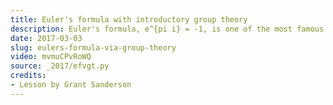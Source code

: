 ```yaml
---
title: Euler's formula with introductory group theory
description: Euler's formula, e^{pi i} = -1, is one of the most famous expressions in math, but why on earth is this true?  A few perspectives from the field of group theory can make this formula a bit more intuitive.
date: 2017-03-03
slug: eulers-formula-via-group-theory
video: mvmuCPvRoWQ
source: _2017/efvgt.py
credits:
- Lesson by Grant Sanderson
---
```

